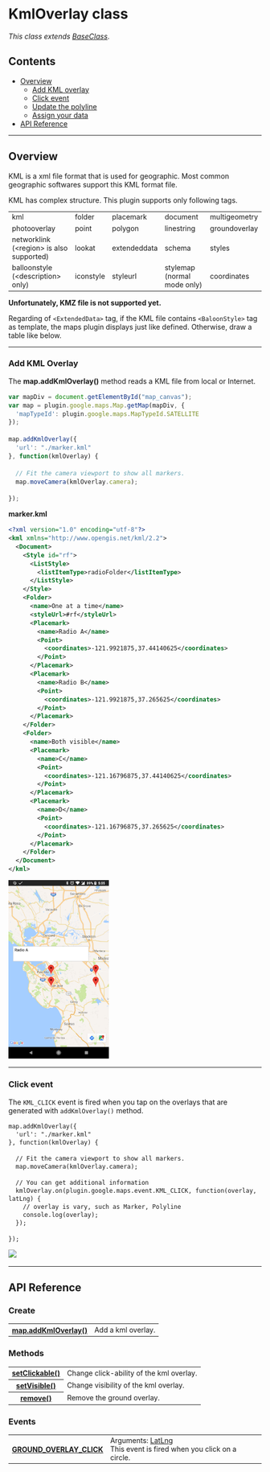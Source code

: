 # KmlOverlay class

_This class extends [BaseClass](../BaseClass/README.md)_.

## Contents

  - <a href="#overview">Overview</a>
    - <a href="#add-kml-overlay">Add KML overlay</a>
    - <a href="#click-event">Click event</a>
    - <a href="#update-the-polyline">Update the polyline</a>
    - <a href="#assign-your-data">Assign your data</a>
  - <a href="#api-reference">API Reference</a>

------------

## Overview

KML is a xml file format that is used for geographic.
Most common geographic softwares support this KML format file.

KML has complex structure. This plugin supports only following tags.

<table>
<tr>
  <td>kml</td><td>folder</td><td>placemark</td><td>document</td><td>multigeometry</td>
</tr>
<tr>
  <td>photooverlay</td><td>point</td><td>polygon</td><td>linestring</td><td>groundoverlay</td>
</tr>
<tr>
  <td>networklink<br>(&lt;region&gt; is also supported)</td><td>lookat</td><td>extendeddata</td><td>schema</td><td>styles</td>
</tr>
<tr>
  <td>balloonstyle<br>(&lt;description&gt; only)</td><td>iconstyle</td><td>styleurl</td><td>stylemap<br>(normal mode only)</td><td>coordinates</td>
</tr>
</table>

**Unfortunately, KMZ file is not supported yet.**

Regarding of `<ExtendedData>` tag, if the KML file contains `<BaloonStyle>` tag as template,
the maps plugin displays just like defined. Otherwise, draw a table like below.


------------


### Add KML Overlay

The **map.addKmlOverlay()** method reads a KML file from local or Internet.

```js
var mapDiv = document.getElementById("map_canvas");
var map = plugin.google.maps.Map.getMap(mapDiv, {
  'mapTypeId': plugin.google.maps.MapTypeId.SATELLITE
});

map.addKmlOverlay({
  'url': "./marker.kml"
}, function(kmlOverlay) {

  // Fit the camera viewport to show all markers.
  map.moveCamera(kmlOverlay.camera);

});

```

**marker.kml**

```xml
<?xml version="1.0" encoding="utf-8"?>
<kml xmlns="http://www.opengis.net/kml/2.2">
  <Document>
    <Style id="rf">
      <ListStyle>
        <listItemType>radioFolder</listItemType>
      </ListStyle>
    </Style>
    <Folder>
      <name>One at a time</name>
      <styleUrl>#rf</styleUrl>
      <Placemark>
        <name>Radio A</name>
        <Point>
          <coordinates>-121.9921875,37.44140625</coordinates>
        </Point>
      </Placemark>
      <Placemark>
        <name>Radio B</name>
        <Point>
          <coordinates>-121.9921875,37.265625</coordinates>
        </Point>
      </Placemark>
    </Folder>
    <Folder>
      <name>Both visible</name>
      <Placemark>
        <name>C</name>
        <Point>
          <coordinates>-121.16796875,37.44140625</coordinates>
        </Point>
      </Placemark>
      <Placemark>
        <name>D</name>
        <Point>
          <coordinates>-121.16796875,37.265625</coordinates>
        </Point>
      </Placemark>
    </Folder>
  </Document>
</kml>
```

<img src="example1.png" width="200">

------------

### Click event

The `KML_CLICK` event is fired when you tap on the overlays that are generated with `addKmlOverlay()` method.

```
map.addKmlOverlay({
  'url': "./marker.kml"
}, function(kmlOverlay) {

  // Fit the camera viewport to show all markers.
  map.moveCamera(kmlOverlay.camera);

  // You can get additional information
  kmlOverlay.on(plugin.google.maps.event.KML_CLICK, function(overlay, latLng) {
    // overlay is vary, such as Marker, Polyline
    console.log(overlay);
  });

});
```

<img src="./KML_CLICK/image.gif" width="200">

---------------------------------------------------------------

## API Reference

### Create

<table>
    <tr>
        <th><a href="./addKmlOverlay/README.md">map.addKmlOverlay()</a></th>
        <td>Add a kml overlay.</td>
    </tr>
</table>

### Methods

<table>
  <tr>
      <th><a href="./setClickable/README.md">setClickable()</a></th>
      <td>Change click-ability of the kml overlay.</td>
  </tr>
  <tr>
      <th><a href="./setVisible/README.md">setVisible()</a></th>
      <td>Change visibility of the kml overlay.</td>
  </tr>
  <tr>
    <th><a href="./remove/README.md">remove()</a></th>
    <td>Remove the ground overlay.</td>
  </tr>
</table>

### Events
<table>
    <tr>
        <th><a href="./GROUND_OVERLAY_CLICK/README.md">GROUND_OVERLAY_CLICK</a></th>
        <td>Arguments:  <a href="../LatLng/README.md">LatLng</a><br>This event is fired when you click on a circle.</td>
    </tr>
</table>
